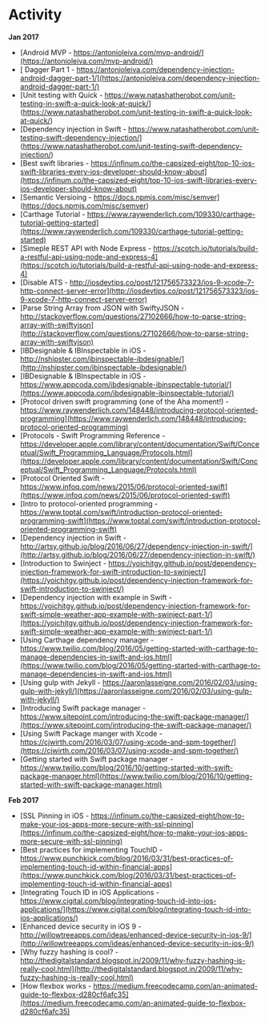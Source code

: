 # Activity
**Jan 2017**
* [Android MVP - https://antonioleiva.com/mvp-android/](https://antonioleiva.com/mvp-android/)
* [ Dagger Part 1 - https://antonioleiva.com/dependency-injection-android-dagger-part-1/](https://antonioleiva.com/dependency-injection-android-dagger-part-1/)
* [Unit testing with Quick - https://www.natashatherobot.com/unit-testing-in-swift-a-quick-look-at-quick/] (https://www.natashatherobot.com/unit-testing-in-swift-a-quick-look-at-quick/)
* [Dependency injection in Swift - https://www.natashatherobot.com/unit-testing-swift-dependency-injection/] (https://www.natashatherobot.com/unit-testing-swift-dependency-injection/)
* [Best swift libraries - https://infinum.co/the-capsized-eight/top-10-ios-swift-libraries-every-ios-developer-should-know-about](https://infinum.co/the-capsized-eight/top-10-ios-swift-libraries-every-ios-developer-should-know-about)
* [Semantic Versioing - https://docs.npmjs.com/misc/semver] (https://docs.npmjs.com/misc/semver)
* [Carthage Tutorial - https://www.raywenderlich.com/109330/carthage-tutorial-getting-started](https://www.raywenderlich.com/109330/carthage-tutorial-getting-started)
* [Simeple REST API with Node Express - https://scotch.io/tutorials/build-a-restful-api-using-node-and-express-4](https://scotch.io/tutorials/build-a-restful-api-using-node-and-express-4)
* [Disable ATS - http://iosdevtips.co/post/121756573323/ios-9-xcode-7-http-connect-server-error](http://iosdevtips.co/post/121756573323/ios-9-xcode-7-http-connect-server-error)
* [Parse String Array from JSON with SwiftyJSON - http://stackoverflow.com/questions/27102666/how-to-parse-string-array-with-swiftyjson](http://stackoverflow.com/questions/27102666/how-to-parse-string-array-with-swiftyjson)
* [IBDesignable & IBInspectable in iOS - http://nshipster.com/ibinspectable-ibdesignable/](http://nshipster.com/ibinspectable-ibdesignable/)
* [IBDesignable & IBInspectable in iOS - https://www.appcoda.com/ibdesignable-ibinspectable-tutorial/](https://www.appcoda.com/ibdesignable-ibinspectable-tutorial/)
* [Protocol driven swift programming (one of the Aha moment!) - https://www.raywenderlich.com/148448/introducing-protocol-oriented-programming](https://www.raywenderlich.com/148448/introducing-protocol-oriented-programming)
* [Protocols - Swift Programming Reference - https://developer.apple.com/library/content/documentation/Swift/Conceptual/Swift_Programming_Language/Protocols.html](https://developer.apple.com/library/content/documentation/Swift/Conceptual/Swift_Programming_Language/Protocols.html)
* [Protocol Oriented Swift - https://www.infoq.com/news/2015/06/protocol-oriented-swift](https://www.infoq.com/news/2015/06/protocol-oriented-swift)
* [Intro to protocol-oriented programming - https://www.toptal.com/swift/introduction-protocol-oriented-programming-swift](https://www.toptal.com/swift/introduction-protocol-oriented-programming-swift)
* [Dependency injection in Swift -  http://artsy.github.io/blog/2016/06/27/dependency-injection-in-swift/](http://artsy.github.io/blog/2016/06/27/dependency-injection-in-swift/)
* [Introduction to Swinject - https://yoichitgy.github.io/post/dependency-injection-framework-for-swift-introduction-to-swinject/](https://yoichitgy.github.io/post/dependency-injection-framework-for-swift-introduction-to-swinject/)
* [Dependency injection with example in Swift - https://yoichitgy.github.io/post/dependency-injection-framework-for-swift-simple-weather-app-example-with-swinject-part-1/](https://yoichitgy.github.io/post/dependency-injection-framework-for-swift-simple-weather-app-example-with-swinject-part-1/)
* [Using Carthage dependency manager - https://www.twilio.com/blog/2016/05/getting-started-with-carthage-to-manage-dependencies-in-swift-and-ios.html](https://www.twilio.com/blog/2016/05/getting-started-with-carthage-to-manage-dependencies-in-swift-and-ios.html)
* [Using gulp with Jekyll - https://aaronlasseigne.com/2016/02/03/using-gulp-with-jekyll/](https://aaronlasseigne.com/2016/02/03/using-gulp-with-jekyll/)
* [Introducing Swift package manager - https://www.sitepoint.com/introducing-the-swift-package-manager/](https://www.sitepoint.com/introducing-the-swift-package-manager/)
* [Using Swift Package manger with Xcode - https://cjwirth.com/2016/03/07/using-xcode-and-spm-together/](https://cjwirth.com/2016/03/07/using-xcode-and-spm-together/)
* [Getting started with Swift package manager - https://www.twilio.com/blog/2016/10/getting-started-with-swift-package-manager.html](https://www.twilio.com/blog/2016/10/getting-started-with-swift-package-manager.html)

**Feb 2017**
* [SSL Pinning in iOS - https://infinum.co/the-capsized-eight/how-to-make-your-ios-apps-more-secure-with-ssl-pinning](https://infinum.co/the-capsized-eight/how-to-make-your-ios-apps-more-secure-with-ssl-pinning)
* [Best practices for implementing TouchID - https://www.punchkick.com/blog/2016/03/31/best-practices-of-implementing-touch-id-within-financial-apps](https://www.punchkick.com/blog/2016/03/31/best-practices-of-implementing-touch-id-within-financial-apps)
* [Integrating Touch ID in iOS Applications - https://www.cigital.com/blog/integrating-touch-id-into-ios-applications/](https://www.cigital.com/blog/integrating-touch-id-into-ios-applications/)
* [Enhanced device security in iOS 9 - http://willowtreeapps.com/ideas/enhanced-device-security-in-ios-9/](http://willowtreeapps.com/ideas/enhanced-device-security-in-ios-9/)
* [Why fuzzy hashing is cool? - http://thedigitalstandard.blogspot.in/2009/11/why-fuzzy-hashing-is-really-cool.html](http://thedigitalstandard.blogspot.in/2009/11/why-fuzzy-hashing-is-really-cool.html)
* [How flexbox works - https://medium.freecodecamp.com/an-animated-guide-to-flexbox-d280cf6afc35](https://medium.freecodecamp.com/an-animated-guide-to-flexbox-d280cf6afc35)

